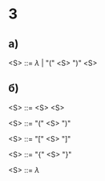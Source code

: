 
# 3

## a)

\<S\> ::= $\lambda$ | "(" \<S\> ")" \<S\>

## б)

\<S\> ::= \<S\> \<S\>

\<S\> ::= "(" \<S\> ")"

\<S\> ::= "[" \<S\> "]"

\<S\> ::= "{" \<S\> "}"

\<S\> ::= $\lambda$
